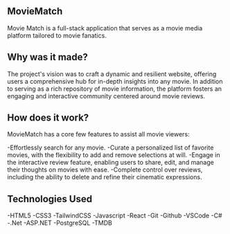 ## MovieMatch
Movie Match is a full-stack application that serves as a movie media platform tailored to movie fanatics.  

## Why was it made?
The project's vision was to craft a dynamic and resilient website, offering users a comprehensive hub for in-depth insights into any movie. In addition to serving as a rich repository of movie information, the platform fosters an engaging and interactive community centered around movie reviews.

## How does it work?
MovieMatch has a core few features to assist all movie viewers:

-Effortlessly search for any movie.
-Curate a personalized list of favorite movies, with the flexibility to add and remove selections at will.
-Engage in the interactive review feature, enabling users to share, edit, and manage their thoughts on movies with ease.
-Complete control over reviews, including the ability to delete and refine their cinematic expressions.


## Technologies Used
-HTML5 -CSS3 -TailwindCSS -Javascript -React -Git -Github -VSCode -C# -.Net -ASP.NET -PostgreSQL -TMDB

